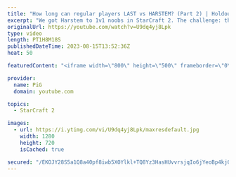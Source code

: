 ```yaml
---
title: "How long can regular players LAST vs HARSTEM? (Part 2) | Holdout Challenge - StarCraft 2"
excerpt: "We got Harstem to 1v1 noobs in StarCraft 2. The challenge: the noobs needed to stay in the match for as long as possible. How did they fare against the Captain?   Holdout Challenge Playlist: https://www.youtube.com/playlist?list=PLFUDU8AOevUeFDpQtPEfczemYCea_nT3j  Holdout Scoresheet: https://docs.google.com/spreadsheets/d/14aDGMP3BEQOADiL-6muUoi6P6hbSY8_vJ_HCOIiqPqI/edit#gid=1811179909"
originalUrl: https://youtube.com/watch?v=U9dq4yj8Lpk
type: video
length: PT1H8M18S
publishedDateTime: 2023-08-15T13:52:36Z
heat: 50

featuredContent: "<iframe width=\"800\" height=\"500\" frameborder=\"0\" src=\"https://www.youtube.com/embed/U9dq4yj8Lpk\" allow=\"accelerometer; autoplay; encrypted-media; gyroscope; picture-in-picture\" allowfullscreen></iframe>"

provider:
  name: PiG
  domain: youtube.com

topics:
  - StarCraft 2

images:
  - url: https://i.ytimg.com/vi/U9dq4yj8Lpk/maxresdefault.jpg
    width: 1280
    height: 720
    isCached: true

secured: "/EKOJY28S5a1Q8a40pf8iwb5XOYlkl+TQ8Yz3HasHUvvrsjqIo6jYeoBp4kj0+VpEKXXl/dwtyXpgg7/L9uYRbs5lzVMiDpXTwxnyM+32Se3vfWLtijB/mK40ShMTFzwcl9nbDZq4dVp1HSasU4nYWRnNY/p8QMSPI3MqT3cWZkSJhypTz1VzRQ73r0A7Cl6R0TjmvEx777vsnn6+Vjy6Tiwd6HLhy/jkVOlEvOfbuUqe7naP4lxOSb4G/UVj/VEljd5R+C1NJcnMFTzGUhsDGfZd1V4/oF2DDpgwgq9hcUf4Swz9DdP1igm/VqQB94EZ0Y0eFcjalX489nE9MXu0Ci2HGdPIp6q6csnOVNX9qbRAfiON8wSLFhmQ02QFSWidI2X6P4Llv0fy78tOA33FiAH8x63UsOo5MZSK1uqlTo=;9zChdf1JksArZ/giO14GlA=="
---
```



